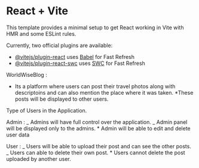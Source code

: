 # React + Vite

This template provides a minimal setup to get React working in Vite with HMR and some ESLint rules.

Currently, two official plugins are available:

- [@vitejs/plugin-react](https://github.com/vitejs/vite-plugin-react/blob/main/packages/plugin-react/README.md) uses [Babel](https://babeljs.io/) for Fast Refresh
- [@vitejs/plugin-react-swc](https://github.com/vitejs/vite-plugin-react-swc) uses [SWC](https://swc.rs/) for Fast Refresh

WorldWiseBlog :

- Its a platform where users can post their travel photos along with descriptoins and can also mention the place where it was taken.
  \*These posts will be displayed to other users.

Type of Users in the Application.

Admin :
_ Admins will have full control over the application.
_ Admin panel will be displayed only to the admins. \* Admin will be able to edit and delete user data

User :
_ Users will be able to upload their post and can see the other posts.
_ Users can able to delete their own post. \* Users cannot delete the post uploaded by another user.
